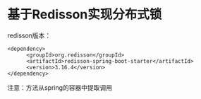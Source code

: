 # 基于Redisson实现分布式锁
redisson版本：
``` 
<dependency>
      <groupId>org.redisson</groupId>
      <artifactId>redisson-spring-boot-starter</artifactId>
      <version>3.16.4</version>
</dependency>
```
注意：方法从spring的容器中提取调用
